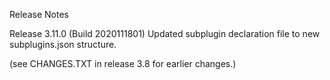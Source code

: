 Release Notes

Release 3.11.0 (Build 2020111801)
Updated subplugin declaration file to new subplugins.json structure.

(see CHANGES.TXT in release 3.8 for earlier changes.)